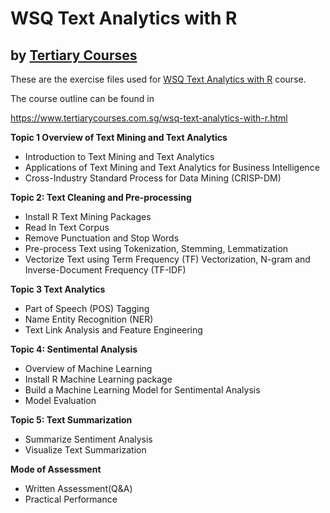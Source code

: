 # WSQ Text Analytics with R
## by [Tertiary  Courses](https://www.tertiarycourses.com.sg/)

These are the exercise files used for [WSQ Text Analytics with R](https://www.tertiarycourses.com.sg/wsq-text-analytics-with-r.html) course. 

The course outline can be found in 

https://www.tertiarycourses.com.sg/wsq-text-analytics-with-r.html

<p><strong>Topic 1 Overview of Text Mining and Text Analytics</strong></p>
<ul>
<li>Introduction to Text Mining and Text Analytics</li>
<li>Applications of&nbsp;Text Mining and Text Analytics for Business Intelligence</li>
<li>Cross-Industry Standard Process for Data Mining (CRISP-DM)</li>
</ul>
<p><strong>Topic 2: Text Cleaning and Pre-processing</strong></p>
<ul>
<li>Install R Text Mining Packages</li>
<li>Read In Text Corpus</li>
<li>Remove Punctuation and Stop Words</li>
<li>Pre-process Text using Tokenization, Stemming, Lemmatization</li>
<li>Vectorize Text using Term Frequency (TF) Vectorization, N-gram and Inverse-Document Frequency (TF-IDF)</li>
</ul>
<p><strong>Topic 3 Text Analytics</strong></p>
<ul>
<li>Part of Speech (POS) Tagging</li>
<li>Name Entity Recognition (NER)</li>
<li>Text Link Analysis and Feature Engineering</li>
</ul>
<p><strong>Topic 4: Sentimental Analysis</strong></p>
<ul>
<li>Overview of Machine Learning</li>
<li>Install R Machine Learning package</li>
<li>Build a Machine Learning Model for Sentimental Analysis</li>
<li>Model Evaluation</li>
</ul>
<p><strong>Topic 5: Text Summarization </strong></p>
<ul>
<li>Summarize Sentiment Analysis</li>
<li>Visualize Text Summarization</li>
</ul>
<p><strong>Mode of Assessment</strong></p>
<ul>
<li>Written Assessment(Q&amp;A)</li>
<li>Practical Performance</li>
</ul>


